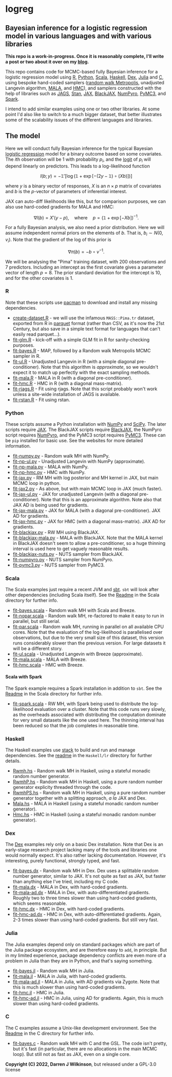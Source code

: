 # logreg

## Bayesian inference for a logistic regression model in various languages and with various libraries

**This repo is a work-in-progress. Once it is reasonably complete, I'll write a post or two about it over on my [blog](https://darrenjw.wordpress.com/).**

This repo contains code for MCMC-based fully Bayesian inference for a logistic regression model using [R](https://www.r-project.org/), [Python](https://www.python.org/), [Scala](https://www.scala-lang.org/), [Haskell](https://www.haskell.org/), [Dex](https://github.com/google-research/dex-lang), [Julia](https://julialang.org/) and [C](https://en.wikipedia.org/wiki/C_(programming_language)), using bespoke hand-coded samplers ([random walk Metropolis](https://en.wikipedia.org/wiki/Metropolis%E2%80%93Hastings_algorithm), unadjusted Langevin algorithm, [MALA](https://en.wikipedia.org/wiki/Metropolis-adjusted_Langevin_algorithm), and [HMC](https://en.wikipedia.org/wiki/Hamiltonian_Monte_Carlo)), and samplers constructed with the help of libraries such as [JAGS](https://sourceforge.net/projects/mcmc-jags/), [Stan](https://mc-stan.org/), [JAX](https://jax.readthedocs.io/), [BlackJAX](https://blackjax-devs.github.io/blackjax/), [NumPyro](https://github.com/pyro-ppl/numpyro), [PyMC3](https://docs.pymc.io/en/v3/), and [Spark](https://spark.apache.org/). 

I intend to add similar examples using one or two other libraries. At some point I'd also like to switch to a much bigger dataset, that better illustrates some of the scalability issues of the different languages and libraries.

## The model

Here we will conduct fully Bayesian inference for the typical Bayesian [logistic regression](https://en.wikipedia.org/wiki/Logistic_regression) model for a binary outcome based on some covariates. The $i$th observation will be 1 with probability $p_i$, and the [logit](https://en.wikipedia.org/wiki/Logit) of $p_i$ will depend linearly on predictors. This leads to a log-likelihood function

$$l(b; y) = -\mathbb{1}'[\log(\mathbb{1} + \exp[-(2y - \mathbb{1})\circ(Xb)])]$$

where $y$ is a binary vector of responses, $X$ is an $n\times p$ matrix of covariates and $b$ is the $p$-vector of parameters of inferential interest.

JAX can auto-diff likelihoods like this, but for comparison purposes, we can also use hard-coded gradients for MALA and HMC:

$$\nabla l(b) = X'(y-p), \quad \text{where}\quad p = (\mathbb{1} + \exp[-Xb])^{-1}.$$

For a fully Bayesian analysis, we also need a prior distribution. Here we will assume independent normal priors on the elements of $b$. That is, $b_i \sim N(0, v_i)$. Note that the gradient of the log of this prior is

$$\nabla \pi(b) = -b\circ v^{-1}.$$

We will be analysing the "Pima" training dataset, with 200 observations and 7 predictors. Including an intercept as the first covariate gives a parameter vector of length $p=8$. The prior standard deviation for the intercept is 10, and for the other covariates is 1.


### R

Note that these scripts use [pacman](https://cran.r-project.org/web/packages/pacman/) to download and install any missing dependencies.

* [create-dataset.R](R/create-dataset.R) - we will use the infamous `MASS::Pima.tr` dataset, exported from R in [parquet](https://parquet.apache.org/) format (rather than CSV, as it's now the 21st Century, but also save in a simple text format for languages that can't easily read parquet...).
* [fit-glm.R](R/fit-glm.R) - kick-off with a simple GLM fit in R for sanity-checking purposes.
* [fit-bayes.R](R/fit-bayes.R) - MAP, followed by a Random walk Metropolis MCMC sampler in R.
* [fit-ul.R](R/fit-ul.R) - Unadjusted Langevin in R (with a simple diagonal pre-conditioner). Note that this algorithm is *approximate*, so we wouldn't expect it to match up perfectly with the exact sampling methods.
* [fit-mala.R](R/fit-mala.R) - MALA in R (with a diagonal pre-conditioner).
* [fit-hmc.R](R/fit-hmc.R) - HMC in R (with a diagonal mass-matrix).
* [fit-rjags.R](R/fit-rjags.R) - Fit using rjags. Note that this script probably won't work unless a site-wide installation of JAGS is available. 
* [fit-rstan.R](R/fit-rstan.R) - Fit using rstan.


### Python

These scripts assume a Python installation with [NumPy](https://numpy.org/) and [SciPy](https://scipy.org/). The later scripts require [JAX](https://jax.readthedocs.io/). The BlackJAX scripts require [BlackJAX](https://blackjax-devs.github.io/blackjax/), the NumPyro script requires [NumPyro](https://github.com/pyro-ppl/numpyro), and the PyMC3 script requires [PyMC3](https://docs.pymc.io/en/v3/). These can be `pip` installed for basic use. See the websites for more detailed information.

* [fit-numpy.py](Python/fit-numpy.py) - Random walk MH with NumPy.
* [fit-np-ul.py](Python/fit-np-ul.py) - Unadjusted Langevin with NumPy (approximate).
* [fit-np-mala.py](Python/fit-np-mala.py) - MALA with NumPy.
* [fit-np-hmc.py](Python/fit-np-hmc.py) - HMC with NumPy.
* [fit-jax.py](Python/fit-jax.py) - RM MH with log posterior and MH kernel in JAX, but main MCMC loop in python.
* [fit-jax2.py](Python/fit-jax2.py) - As above, but with main MCMC loop in JAX (much faster).
* [fit-jax-ul.py](Python/fit-jax-ul.py) - JAX for unadjusted Langevin (with a diagonal pre-conditioner). Note that this is an approximate algorithm. Note also that JAX AD is being used for gradients.
* [fit-jax-mala.py](Python/fit-jax-mala.py) - JAX for MALA (with a diagonal pre-conditioner). JAX AD for gradients.
* [fit-jax-hmc.py](Python/fit-jax-hmc.py) - JAX for HMC (with a diagonal mass-matrix). JAX AD for gradients.
* [fit-blackjax.py](Python/fit-blackjax.py) - RW MH using BlackJAX.
* [fit-blackjax-mala.py](Python/fit-blackjax-mala.py) - MALA with BlackJAX. Note that the MALA kernel in BlackJAX doesn't seem to allow a pre-conditioner, so a huge thinning interval is used here to get vaguely reasonable results.
* [fit-blackjax-nuts.py](Python/fit-blackjax-nuts.py) - NUTS sampler from BlackJAX.
* [fit-numpyro.py](Python/fit-numpyro.py) - NUTS sampler from NumPyro.
* [fit-pymc3.py](Python/fit-pymc3.py) - NUTS sampler from PyMC3.


### Scala

The Scala examples just require a recent JVM and [sbt](https://www.scala-sbt.org/). `sbt` will look after other dependencies (including Scala itself). See the [Readme](Scala/Readme.md) in the Scala directory for further info.

* [fit-bayes.scala](Scala/lr/src/main/scala/fit-bayes.scala) - Random walk MH with Scala and Breeze.
* [fit-nopar.scala](Scala/lr/src/main/scala/fit-nopar.scala) - Random walk MH, re-factored to make it easy to run in parallel, but still serial.
* [fit-par.scala](Scala/lr/src/main/scala/fit-par.scala) - Random walk MH, running in parallel on all available CPU cores. Note that the evaluation of the log-likelihood is parallelised over observations, but due to the very small size of this dataset, this version runs considerably slower than the previous version. For large datasets it will be a different story.
* [fit-ul.scala](Scala/lr/src/main/scala/fit-ul.scala) - Unadjusted Langevin with Breeze (approximate).
* [fit-mala.scala](Scala/lr/src/main/scala/fit-mala.scala) - MALA with Breeze.
* [fit-hmc.scala](Scala/lr/src/main/scala/fit-hmc.scala) - HMC with Breeze.

#### Scala with Spark

The Spark example requires a Spark installation in addition to `sbt`. See the [Readme](Scala/Readme.md) in the Scala directory for further info.

* [fit-spark.scala](Scala/spark/src/main/scala/fit-spark.scala) - RW MH, with Spark being used to distribute the log-likelihood evaluation over a cluster. Note that this code runs very slowly, as the overheads associated with distributing the computation dominate for very small datasets like the one used here. The thinning interval has been reduced so that the job completes in reasonable time.


### Haskell

The Haskell examples use [stack](https://docs.haskellstack.org/en/stable/README/) to build and run and manage dependencies. See the [readme](Haskell/lr/README.md) in the `Haskell/lr` directory for further details.

* [Rwmh.hs](Haskell/lr/app/Rwmh.hs) - Random walk MH in Haskell, using a stateful monadic random number generator.
* [RwmhP.hs](Haskell/lr/app/RwmhP.hs) - Random walk MH in Haskell, using a pure random number generator explicity threaded through the code.
* [RwmhPS.hs](Haskell/lr/app/RwmhPS.hs) - Random walk MH in Haskell, using a pure random number generator together with a splitting approach, *a la* JAX and Dex.
* [Mala.hs](Haskell/lr/app/Mala.hs) - MALA in Haskell (using a stateful monadic random number generator).
* [Hmc.hs](Haskell/lr/app/Hmc.hs) - HMC in Haskell (using a stateful monadic random number generator).


### Dex

The [Dex](https://github.com/google-research/dex-lang) examples rely only on a basic Dex installation. Note that Dex is an early-stage research project lacking many of the tools and libraries one would normally expect. It's also rather lacking documentation. However, it's interesting, purely functional, strongly typed, and fast.

* [fit-bayes.dx](Dex/fit-bayes.dx) - Random walk MH in Dex. Dex uses a splittable random number generator, similar to JAX. It's not quite as fast as JAX, but faster than anything else I've tried, including my C code.
* [fit-mala.dx](Dex/fit-mala.dx) - MALA in Dex, with hard-coded gradients.
* [fit-mala-ad.dx](Dex/fit-mala-ad.dx) - MALA in Dex, with auto-differentiated gradients. Roughly two to three times slower than using hard-coded gradients, which seems reasonable.
* [fit-hmc.dx](Dex/fit-hmc.dx) - HMC in Dex, with hard-coded gradients.
* [fit-hmc-ad.dx](Dex/fit-hmc-ad.dx) - HMC in Dex, with auto-differentiated gradients. Again, 2-3 times slower than using hard-coded gradients. But still very fast.


### Julia

The Julia examples depend only on standard packages which are part of the Julia package ecosystem, and are therefore easy to `add`, in principle. But in my limited experience, package dependency conflicts are even more of a problem in Julia than they are in Python, and that's saying something.

* [fit-bayes.jl](Julia/fit-bayes.jl) - Random walk MH in Julia.
* [fit-mala.jl](Julia/fit-mala.jl) - MALA in Julia, with hard-coded gradients.
* [fit-mala-ad.jl](Julia/fit-mala-ad.jl) - MALA in Julia, with AD gradients via Zygote. Note that this is much slower than using hard-coded gradients.
* [fit-hmc.jl](Julia/fit-hmc.jl) - HMC in Julia.
* [fit-hmc-ad.jl](Julia/fit-hmc-ad.jl) - HMC in Julia, using AD for gradients. Again, this is much slower than using hard-coded gradients.


### C

The C examples assume a Unix-like development environment. See the [Readme](C/Readme.md) in the C directory for further info.

* [fit-bayes.c](C/fit-bayes.c) - Random walk MH with C and the GSL. The code isn't pretty, but it's fast (in particular, there are no allocations in the main MCMC loop). But still not as fast as JAX, even on a single core.





**Copyright (C) 2022, Darren J Wilkinson**, but released under a GPL-3.0 license
